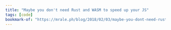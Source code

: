 ```yaml
---
title: "Maybe you don't need Rust and WASM to speed up your JS"
tags: [code]
bookmark-of: "https://mrale.ph/blog/2018/02/03/maybe-you-dont-need-rust-to-speed-up-your-js.html"
---
```

